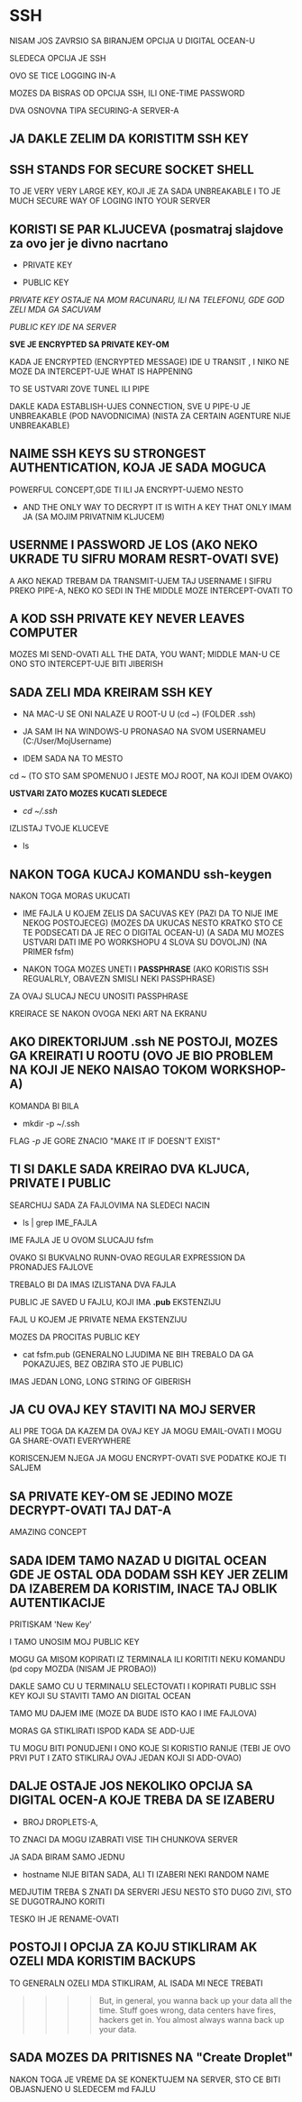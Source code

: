 # SSH

NISAM JOS ZAVRSIO SA BIRANJEM OPCIJA U DIGITAL OCEAN-U

SLEDECA OPCIJA JE SSH

OVO SE TICE LOGGING IN-A

MOZES DA BISRAS OD OPCIJA SSH, ILI ONE-TIME PASSWORD

DVA OSNOVNA TIPA SECURING-A SERVER-A

## JA DAKLE ZELIM DA KORISTITM SSH KEY

## **SSH** STANDS FOR **SECURE SOCKET SHELL**

TO JE VERY VERY LARGE KEY, KOJI JE ZA SADA UNBREAKABLE I TO JE MUCH SECURE WAY OF LOGING INTO YOUR SERVER

## KORISTI SE PAR KLJUCEVA (posmatraj slajdove za ovo jer je divno nacrtano

- PRIVATE KEY

- PUBLIC KEY

*PRIVATE KEY OSTAJE NA MOM RACUNARU, ILI NA TELEFONU, GDE GOD ZELI MDA GA SACUVAM*

*PUBLIC KEY IDE NA SERVER*

**SVE JE ENCRYPTED SA PRIVATE KEY-OM**

KADA JE ENCRYPTED (ENCRYPTED MESSAGE) IDE U TRANSIT , I NIKO NE MOZE DA INTERCEPT-UJE WHAT IS HAPPENING

TO SE USTVARI ZOVE TUNEL ILI PIPE

DAKLE KADA ESTABLISH-UJES CONNECTION, SVE U PIPE-U JE UNBREAKABLE (POD NAVODNICIMA) (NISTA ZA CERTAIN AGENTURE NIJE UNBREAKABLE)

## NAIME SSH KEYS SU STRONGEST AUTHENTICATION, KOJA JE SADA MOGUCA

POWERFUL CONCEPT,GDE TI ILI JA ENCRYPT-UJEMO NESTO

- AND THE ONLY WAY TO DECRYPT IT IS WITH A KEY THAT ONLY IMAM JA (SA MOJIM PRIVATNIM KLJUCEM)

## USERNME I PASSWORD JE LOS (AKO NEKO UKRADE TU SIFRU MORAM RESRT-OVATI SVE)

A AKO NEKAD TREBAM DA TRANSMIT-UJEM TAJ USERNAME I SIFRU PREKO PIPE-A, NEKO KO SEDI IN THE MIDDLE MOZE INTERCEPT-OVATI TO

## A KOD SSH PRIVATE KEY NEVER LEAVES COMPUTER

MOZES MI SEND-OVATI ALL THE DATA, YOU WANT; MIDDLE MAN-U CE ONO STO INTERCEPT-UJE BITI JIBERISH

## SADA ZELI MDA KREIRAM SSH KEY

- NA MAC-U SE ONI NALAZE U ROOT-U U (cd ~) (FOLDER .ssh)

- JA SAM IH NA WINDOWS-U PRONASAO NA SVOM USERNAMEU (C:/User/MojUsername)

- IDEM SADA NA TO MESTO

cd ~ (TO STO SAM SPOMENUO I JESTE MOJ ROOT, NA KOJI IDEM OVAKO)

**USTVARI ZATO MOZES KUCATI SLEDECE**

- *cd ~/.ssh*

IZLISTAJ TVOJE KLUCEVE

- ls

## NAKON TOGA KUCAJ KOMANDU **ssh-keygen**

NAKON TOGA MORAS UKUCATI

- IME FAJLA U KOJEM ZELIS DA SACUVAS KEY (PAZI DA TO NIJE IME NEKOG POSTOJECEG) (MOZES DA UKUCAS NESTO KRATKO STO CE TE PODSECATI DA JE REC O DIGITAL OCEAN-U) (A SADA MU MOZES USTVARI DATI IME PO WORKSHOPU  4 SLOVA SU DOVOLJN) (NA PRIMER fsfm)

- NAKON TOGA MOZES UNETI I **PASSPHRASE** (AKO KORISTIS SSH REGUALRLY, OBAVEZN SMISLI NEKI PASSPHRASE)

ZA OVAJ SLUCAJ NECU UNOSITI PASSPHRASE

KREIRACE SE NAKON OVOGA NEKI ART NA EKRANU

## AKO DIREKTORIJUM .ssh NE POSTOJI, MOZES GA KREIRATI U ROOTU (OVO JE BIO PROBLEM NA KOJI JE NEKO NAISAO TOKOM WORKSHOP-A)

KOMANDA BI BILA

- mkdir -p ~/.ssh

FLAG *-p* JE GORE ZNACIO "MAKE IT IF DOESN'T EXIST"

## TI SI DAKLE SADA KREIRAO DVA KLJUCA, PRIVATE I PUBLIC

SEARCHUJ SADA ZA FAJLOVIMA NA SLEDECI NACIN

- ls | grep IME_FAJLA

IME FAJLA JE U OVOM SLUCAJU fsfm

OVAKO SI BUKVALNO RUNN-OVAO REGULAR EXPRESSION DA PRONADJES FAJLOVE

TREBALO BI DA IMAS IZLISTANA DVA FAJLA

PUBLIC JE SAVED U FAJLU, KOJI IMA **.pub** EKSTENZIJU

FAJL U KOJEM JE PRIVATE NEMA EKSTENZIJU

MOZES DA PROCITAS PUBLIC KEY

- cat fsfm.pub (GENERALNO LJUDIMA NE BIH TREBALO DA GA POKAZUJES, BEZ OBZIRA STO JE PUBLIC)

IMAS JEDAN LONG, LONG STRING OF GIBERISH

## JA CU OVAJ KEY STAVITI NA MOJ SERVER

ALI PRE TOGA DA KAZEM DA OVAJ KEY JA MOGU EMAIL-OVATI I MOGU GA SHARE-OVATI EVERYWHERE

KORISCENJEM NJEGA JA MOGU ENCRYPT-OVATI SVE PODATKE KOJE TI SALJEM

## SA PRIVATE KEY-OM SE JEDINO MOZE DECRYPT-OVATI TAJ DAT-A

AMAZING CONCEPT

## SADA IDEM TAMO NAZAD U DIGITAL OCEAN GDE JE OSTAL ODA DODAM SSH KEY JER ZELIM DA IZABEREM DA KORISTIM, INACE TAJ OBLIK AUTENTIKACIJE

PRITISKAM 'New Key'

I TAMO UNOSIM MOJ PUBLIC KEY

MOGU GA MISOM KOPIRATI IZ TERMINALA ILI KORITITI NEKU KOMANDU (pd copy MOZDA (NISAM JE PROBAO))

DAKLE SAMO CU U TERMINALU SELECTOVATI I KOPIRATI PUBLIC SSH KEY KOJI SU STAVITI TAMO AN DIGITAL OCEAN

TAMO MU DAJEM IME (MOZE DA BUDE ISTO KAO I IME FAJLOVA)

MORAS GA STIKLIRATI ISPOD KADA SE ADD-UJE

TU MOGU BITI PONUDJENI I ONO KOJE SI KORISTIO RANIJE (TEBI JE OVO PRVI PUT I ZATO STIKLIRAJ OVAJ JEDAN KOJI SI ADD-OVAO)

## DALJE OSTAJE JOS NEKOLIKO OPCIJA SA DIGITAL OCEN-A KOJE TREBA DA SE IZABERU

- BROJ DROPLETS-A,

TO ZNACI DA MOGU IZABRATI VISE TIH CHUNKOVA SERVER

JA SADA BIRAM SAMO JEDNU

- hostname NIJE BITAN SADA, ALI TI IZABERI NEKI RANDOM NAME

MEDJUTIM TREBA S ZNATI DA SERVERI JESU NESTO STO DUGO ZIVI, STO SE DUGOTRAJNO KORITI

TESKO IH JE RENAME-OVATI

## POSTOJI I OPCIJA ZA KOJU STIKLIRAM AK OZELI MDA KORISTIM BACKUPS

TO GENERALN OZELI MDA STIKLIRAM, AL ISADA MI NECE TREBATI

>>>> But, in general, you wanna back up your data all the time. Stuff goes wrong, data centers have fires, hackers get in. You almost always wanna back up your data.

## SADA MOZES DA PRITISNES NA "Create Droplet"

NAKON TOGA JE VREME DA SE KONEKTUJEM NA SERVER, STO CE BITI OBJASNJENO U SLEDECEM md FAJLU
